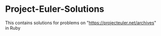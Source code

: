 # Project-Euler-Solutions

This contains solutions for problems on "https://projecteuler.net/archives" in Ruby